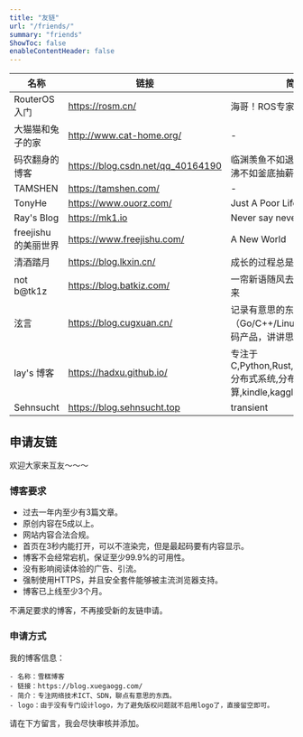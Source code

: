 ```yaml
---
title: "友链"
url: "/friends/"
summary: "friends"
ShowToc: false
enableContentHeader: false
---
```


|  名称   | 链接  | 简介 |
|  ----  | ----  | ----  |
| RouterOS入门  | https://rosm.cn/ | 海哥！ROS专家！ |
| 大猫猫和兔子的家  | http://www.cat-home.org/ | - |
| 码农翻身的博客  | https://blog.csdn.net/qq_40164190 | 临渊羡鱼不如退而结网，扬汤止沸不如釜底抽薪 |
| TAMSHEN | https://tamshen.com/ | - |
| TonyHe | https://www.ouorz.com/ | Just A Poor Lifesinger |
| Ray's Blog | https://mk1.io | Never say never. |
| freejishu的美丽世界 | https://www.freejishu.com/ | A New World |
| 清酒踏月 | https://blog.lkxin.cn/ | 成长的过程总是荆棘满路！ |
| not b@tk1z | https://blog.batkiz.com/ | 一帘新语随风去，半山明月踏江来 |
| 泫言 | https://blog.cugxuan.cn/ | 记录有意思的东西，聊点技术（Go/C++/Linux），偶尔安利数码产品，讲讲思考 |
| lay's 博客 | https://hadxu.github.io/ | 专注于C,Python,Rust,Golang,Haskell,分布式系统,分布式计算,kindle,kaggle |
| Sehnsucht | https://blog.sehnsucht.top | transient |

## 申请友链

欢迎大家来互友～～～

### 博客要求

* 过去一年内至少有3篇文章。
* 原创内容在5成以上。
* 网站内容合法合规。
* 首页在3秒内能打开，可以不渲染完，但是最起码要有内容显示。
* 博客不会经常宕机，保证至少99.9%的可用性。
* 没有影响阅读体验的广告、引流。
* 强制使用HTTPS，并且安全套件能够被主流浏览器支持。
* 博客已上线至少3个月。

不满足要求的博客，不再接受新的友链申请。

### 申请方式

我的博客信息：

```
- 名称：雪糕博客
- 链接：https://blog.xuegaogg.com/
- 简介：专注网络技术ICT、SDN，聊点有意思的东西。
- logo：由于没有专门设计logo，为了避免版权问题就不启用logo了，直接留空即可。
```

请在下方留言，我会尽快审核并添加。

